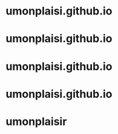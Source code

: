 # umonplaisi.github.io
# umonplaisi.github.io
# umonplaisi.github.io
# umonplaisi.github.io
# umonplaisir
